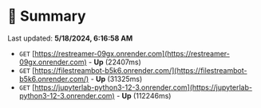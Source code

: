 # 📖 Summary
Last updated: **5/18/2024, 6:16:58 AM**

- `GET` [https://restreamer-09gx.onrender.com](https://restreamer-09gx.onrender.com) - **Up** (22407ms)
- `GET` [https://filestreambot-b5k6.onrender.com/](https://filestreambot-b5k6.onrender.com/) - **Up** (31325ms)
- `GET` [https://jupyterlab-python3-12-3.onrender.com](https://jupyterlab-python3-12-3.onrender.com) - **Up** (112246ms)
